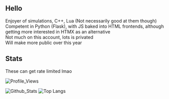 ## Hello
<p>
  Enjoyer of simulations, C++, Lua (Not necessarily good at them though)<br>
  Competent in Python (Flask), with JS baked into HTML frontends, although getting more interested in HTMX as an alternative<br>
  Not much on this account, lots is privated<br>  
  Will make more public over this year<br>
</p>

## Stats <br>

These can get rate limited lmao

![Profile_Views](https://komarev.com/ghpvc/?username=shanopow)

![Github_Stats](https://github-readme-stats.vercel.app/api?username=shanopow&theme=gruvbox)
![Top Langs](https://github-readme-stats.vercel.app/api/top-langs/?username=shanopow&theme=gruvbox)
